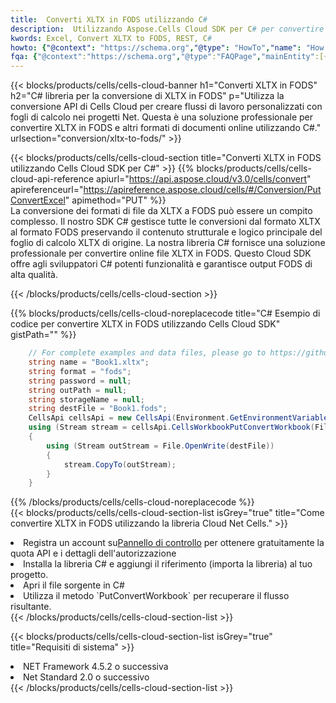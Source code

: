 ```yaml
---
title:  Converti XLTX in FODS utilizzando C#
description:  Utilizzando Aspose.Cells Cloud SDK per C# per convertire un file in formato XLTX in un file in formato FODS.
kwords: Excel, Convert XLTX to FODS, REST, C#
howto: {"@context": "https://schema.org","@type": "HowTo","name": "How to convert XLTX to FODS using the Cells Cloud Net library.","description": "How to convert XLTX to FODS using the Cells Cloud Net library.","image": {"@type": "ImageObject"},"url": "/net/conversion/xltx-to-fods/","step": [{ "@type": "HowToStep","name": "How to convert XLTX to FODS using the Cells Cloud Net library. step 1", "image": {"@type": "ImageObject",},"url": "/net/conversion/xltx-to-fods/","text": "Register an account at <a href='https://dashboard.aspose.cloud/'>Dashboard</a> to get free API quota & authorization details",},{ "@type": "HowToStep","name": "How to convert XLTX to FODS using the Cells Cloud Net library. step 1", "image": {"@type": "ImageObject",},"url": "/net/conversion/xltx-to-fods/","text": "Install C# library and add the reference (import the library) to your project.",},{ "@type": "HowToStep","name": "How to convert XLTX to FODS using the Cells Cloud Net library. step 1", "image": {"@type": "ImageObject",},"url": "/net/conversion/xltx-to-fods/","text": "Open the source file in C#",},{ "@type": "HowToStep","name": "How to convert XLTX to FODS using the Cells Cloud Net library. step 1", "image": {"@type": "ImageObject",},"url": "/net/conversion/xltx-to-fods/","text": "Use the `PutConvertWorkbook` method to retrieve the resulting stream.",}, ],"supply": {"@type": "HowToSupply","name": "document"},"tool": [{"@type": "HowToTool","name": "Visual Studio, Visual Studio Code, Rider "},{"@type": "HowToTool","name": "Aspose Cells"}],"totalTime": "PT6M"}
fqa: {"@context":"https://schema.org","@type":"FAQPage","mainEntity":[{"@type":"Question","name":"Why convert file formats in C# using REST API?","acceptedAnswer":{"@type":"Answer","text":"Documents are encoded in many ways, and some files may be incompatible with the software you use. To open and read such files, just convert them to appropriate file formats.<br/><ol><li>Install .NET SDK and add the reference (import the library) to your project.</li><li>Open the source file in C# using REST API.</li><li>Call the PutConvertWorkbookRequest() method, passing an output filename with required extension.</li><li>Get the result of conversion as a separate file.</li></ol>"}},{"@type":"Question","name":"What file formats can I convert with your C# library?","acceptedAnswer":{"@type":"Answer","text":"We support a variety of file formats for conversion using .NET library, including XLSX, Excel, xls , PDF, CSV, HTML, Markdown, XML, PNG, JPG, TIFF, Json, TXT and many more."}},{"@type":"Question","name":"What is the maximum allowed file size for conversion using this .NET library?","acceptedAnswer":{"@type":"Answer","text":"There are no file size limits for format conversions using .NET library."}}]}
---
```

{{< blocks/products/cells/cells-cloud-banner h1="Converti XLTX in FODS" h2="C# libreria per la conversione di XLTX in FODS" p="Utilizza la conversione API di Cells Cloud per creare flussi di lavoro personalizzati con fogli di calcolo nei progetti Net. Questa è una soluzione professionale per convertire XLTX in FODS e altri formati di documenti online utilizzando C#." urlsection="conversion/xltx-to-fods/" >}}

{{< blocks/products/cells/cells-cloud-section title="Converti XLTX in FODS utilizzando Cells Cloud SDK per C#" >}}
{{% blocks/products/cells/cells-cloud-api-reference apiurl="https://api.aspose.cloud/v3.0/cells/convert" apireferenceurl="https://apireference.aspose.cloud/cells/#/Conversion/PutConvertExcel" apimethod="PUT" %}}
<br/>
La conversione dei formati di file da XLTX a FODS può essere un compito complesso. Il nostro SDK C# gestisce tutte le conversioni dal formato XLTX al formato FODS preservando il contenuto strutturale e logico principale del foglio di calcolo XLTX di origine. La nostra libreria C# fornisce una soluzione professionale per convertire online file XLTX in FODS. Questo Cloud SDK offre agli sviluppatori C# potenti funzionalità e garantisce output FODS di alta qualità.

{{< /blocks/products/cells/cells-cloud-section >}}

{{% blocks/products/cells/cells-cloud-noreplacecode title="C# Esempio di codice per convertire XLTX in FODS utilizzando Cells Cloud SDK" gistPath="" %}}
 
```cs
    // For complete examples and data files, please go to https://github.com/aspose-cells-cloud/aspose-cells-cloud-dotnet/
    string name = "Book1.xltx";
    string format = "fods";
    string password = null;
    string outPath = null;
    string storageName = null;
    string destFile = "Book1.fods";
    CellsApi cellsApi = new CellsApi(Environment.GetEnvironmentVariable("ProductClientId"), Environment.GetEnvironmentVariable("ProductClientSecret"));
    using (Stream stream = cellsApi.CellsWorkbookPutConvertWorkbook(File.OpenRead(name), format, password, outPath, storageName))
    {
        using (Stream outStream = File.OpenWrite(destFile))
        {
            stream.CopyTo(outStream);
        }
    }
```
 
{{% /blocks/products/cells/cells-cloud-noreplacecode %}}
<br/>
{{< blocks/products/cells/cells-cloud-section-list isGrey="true" title="Come convertire XLTX in FODS utilizzando la libreria Cloud Net Cells." >}}
<li> Registra un account su<a href="https://dashboard.aspose.cloud/">Pannello di controllo</a> per ottenere gratuitamente la quota API e i dettagli dell'autorizzazione</li>
<li>Installa la libreria C# e aggiungi il riferimento (importa la libreria) al tuo progetto.</li>
<li>Apri il file sorgente in C#</li>
<li>Utilizza il metodo `PutConvertWorkbook` per recuperare il flusso risultante.</li>
{{< /blocks/products/cells/cells-cloud-section-list >}}

{{< blocks/products/cells/cells-cloud-section-list isGrey="true" title="Requisiti di sistema" >}}
<li>NET Framework 4.5.2 o successiva</li>
<li>Net Standard 2.0 o successivo</li>
{{< /blocks/products/cells/cells-cloud-section-list >}}
